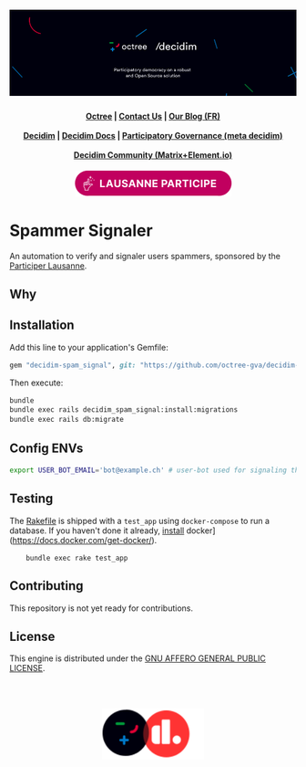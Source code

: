 <h1 align="center"><img src="https://github.com/octree-gva/meta/blob/main/decidim/static/header.png?raw=true" alt="Decidim - Octree Participatory democracy on a robust and open source solution" /></h1>
<h4 align="center">
    <a href="https://www.octree.ch">Octree</a> |
    <a href="https://octree.ch/en/contact-us/">Contact Us</a> |
    <a href="https://blog.octree.ch">Our Blog (FR)</a><br/><br/>
    <a href="https://decidim.org">Decidim</a> |
    <a href="https://docs.decidim.org/en/">Decidim Docs</a> |
    <a href="https://meta.decidim.org">Participatory Governance (meta decidim)</a><br/><br/>
    <a href="https://matrix.to/#/+decidim:matrix.org">Decidim Community (Matrix+Element.io)</a>
</h4>
<p align="center">
<a href="https://participer.lausanne.ch"><img src="https://github.com/octree-gva/meta/blob/main/decidim/static/participer_lausanne/chip.png?raw=true" alt="Lausanne Participe — Une plateforme de participation pour imaginer et réaliser ensemble" /></a>
</p>


# Spammer Signaler
An automation to verify and signaler users spammers, sponsored by the [Participer Lausanne](https://participer.lausanne.ch). 

## Why


## Installation

Add this line to your application's Gemfile:

```ruby
gem "decidim-spam_signal", git: "https://github.com/octree-gva/decidim-module-spam_signal"
```

Then execute:

```bash
bundle
bundle exec rails decidim_spam_signal:install:migrations 
bundle exec rails db:migrate
```

## Config ENVs

```bash
export USER_BOT_EMAIL='bot@example.ch' # user-bot used for signaling the spammers
```

## Testing
The [Rakefile](Rakefile) is shipped with a `test_app` using `docker-compose` to run a database.
If you haven't done it already, [install](https://docs.docker.com/get-docker/) docker](https://docs.docker.com/get-docker/). 
```
    bundle exec rake test_app
```

## Contributing
This repository is not yet ready for contributions.

## License
This engine is distributed under the [GNU AFFERO GENERAL PUBLIC LICENSE](LICENSE.md).


<br /><br />
<p align="center">
    <img src="https://raw.githubusercontent.com/octree-gva/meta/main/decidim/static/octree_and_decidim.png" height="90" alt="Decidim Installation by Octree" />
</p>